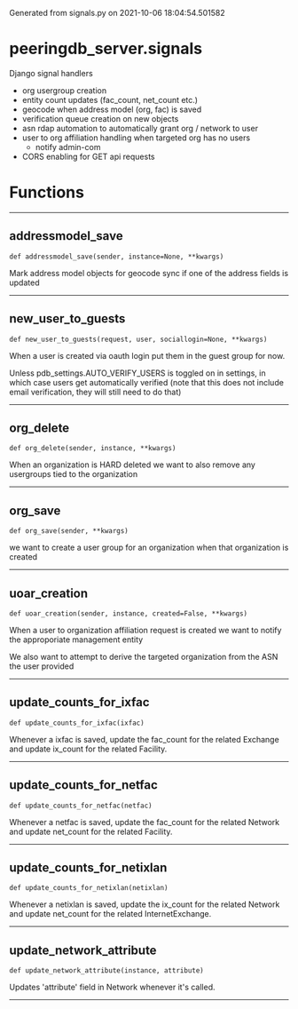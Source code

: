 Generated from signals.py on 2021-10-06 18:04:54.501582

# peeringdb_server.signals

Django signal handlers

- org usergroup creation
- entity count updates (fac_count, net_count etc.)
- geocode when address model (org, fac) is saved
- verification queue creation on new objects
- asn rdap automation to automatically grant org / network to user
- user to org affiliation handling when targeted org has no users
  - notify admin-com
- CORS enabling for GET api requests

# Functions
---

## addressmodel_save
`def addressmodel_save(sender, instance=None, **kwargs)`

Mark address model objects for geocode sync if one of the address
fields is updated

---
## new_user_to_guests
`def new_user_to_guests(request, user, sociallogin=None, **kwargs)`

When a user is created via oauth login put them in the guest
group for now.

Unless pdb_settings.AUTO_VERIFY_USERS is toggled on in settings, in which
case users get automatically verified (note that this does
not include email verification, they will still need to do that)

---
## org_delete
`def org_delete(sender, instance, **kwargs)`

When an organization is HARD deleted we want to also remove any
usergroups tied to the organization

---
## org_save
`def org_save(sender, **kwargs)`

we want to create a user group for an organization when that
organization is created

---
## uoar_creation
`def uoar_creation(sender, instance, created=False, **kwargs)`

When a user to organization affiliation request is created
we want to notify the approporiate management entity

We also want to attempt to derive the targeted organization
from the ASN the user provided

---
## update_counts_for_ixfac
`def update_counts_for_ixfac(ixfac)`

Whenever a ixfac is saved, update the fac_count for the related Exchange
and update ix_count for the related Facility.

---
## update_counts_for_netfac
`def update_counts_for_netfac(netfac)`

Whenever a netfac is saved, update the fac_count for the related Network
and update net_count for the related Facility.

---
## update_counts_for_netixlan
`def update_counts_for_netixlan(netixlan)`

Whenever a netixlan is saved, update the ix_count for the related Network
and update net_count for the related InternetExchange.

---
## update_network_attribute
`def update_network_attribute(instance, attribute)`

Updates 'attribute' field in Network whenever it's called.

---